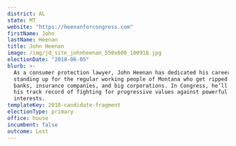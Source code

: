 ```yaml
---
district: AL
state: MT
website: "https://heenanforcongress.com"
firstName: John
lastName: Heenan
title: John Heenan
image: /img/jd_site_johnheenan_550x600_100918.jpg
electionDate: "2018-06-05"
blurb: >-
  As a consumer protection lawyer, John Heenan has dedicated his career to
  standing up for the regular working people of Montana who get ripped off by
  banks, insurance companies, and big corporations. In Congress, he’ll continue
  his track record of fighting for progressive values against powerful corporate
  interests.
templateKey: 2018-candidate-fragment
electionType: primary
office: house
incumbent: false
outcome: Lost
---
```

